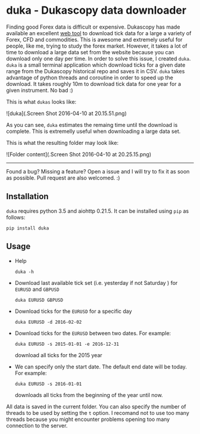 # duka - Dukascopy data downloader

Finding good Forex data is difficult or expensive. Dukascopy has made available an excellent [web tool](https://www.dukascopy.com/swiss/english/marketwatch/historical/) to download tick data for a large a variety of 
Forex, CFD and commodities. This is awesome and extremely useful for people, like me, trying to study the forex market. 
However, it takes a lot of time to download a large data set from the website because you can download only one day per time. In order to solve this issue, I created `duka`.  `duka` is a small terminal application which download ticks for a given date range from the Dukascopy historical repo and saves it in CSV.  `duka` takes advantage of python threads and coroutine in order to speed up the download. It takes roughly 10m to download tick data for  one year for a given instrument. No bad :) 

This is what `dukas` looks like:

![duka](.Screen Shot 2016-04-10 at 20.15.51.png)

As you can see, `duka` estimates the remaing time until the download is complete. This is extremelly useful when downloading a large data set. 

This is what the resulting folder may look like: 

![Folder content](.Screen Shot 2016-04-10 at 20.25.15.png)

-----------------

Found a bug? Missing a feature? Open a issue and I will try to fix it as soon as possible. Pull request are also welcomed. :) 

## Installation

`duka` requires python 3.5 and aiohttp 0.21.5. It can be installed using `pip` as follows:

```
pip install duka
```

## Usage

- Help

   ```
   duka -h
   ```
- Download last available tick set (i.e. yesterday if not Saturday ) for `EURUSD` and `GBPUSD` 

  ```
  duka EURUSD GBPUSD 
  ```
- Download ticks for the `EURUSD` for a specific day

  ``` 
  duka EURUSD -d 2016-02-02
  ```
- Download ticks for the `EURUSD` between two dates. For example:

  ```
  duka EURUSD -s 2015-01-01 -e 2016-12-31 
  ```
  download all ticks for the 2015 year

- We can specify only the start date. The default end date will be today. For example:   
  
  ```
  duka EURUSD -s 2016-01-01
  ```
  downloads all ticks from the beginning of the year until now. 

All data is saved in the current folder. You can also specify the number of threads to be used by setting the `t` option. I recomand not to use too many threads because you might encounter problems opening too many connection to the server. 







